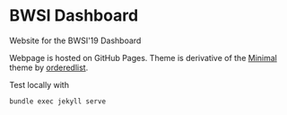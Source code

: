 # BWSI Dashboard

Website for the BWSI'19 Dashboard

Webpage is hosted on GitHub Pages. Theme is derivative of the [Minimal]("https://github.com/pages-themes/minimal") theme by [orderedlist]("https://github.com/orderedlist").

Test locally with
```sh
bundle exec jekyll serve
```
